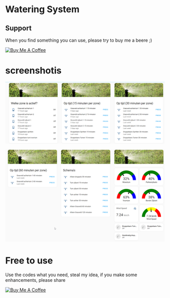 # Watering System

## Support

When you find something you can use, please try to buy me a beere ;)

<a href="https://www.buymeacoffee.com/MaartenSchmeitz" target="_blank"><img src="https://cdn.buymeacoffee.com/buttons/v2/default-yellow.png" alt="Buy Me A Coffee" style="height: 60px !important;width: 217px !important;" ></a>

# screenshotis

![watersystem](/Garden/WaterSystem/Dashboard/dashboard_001.png "Watersystem")

![watersystem](/Garden/WaterSystem/Dashboard/dashboard_002.png "Watersystem")

# Free to use

Use the codes what you need, steal my idea, if you make some enhancements, please share

<a href="https://www.buymeacoffee.com/MaartenSchmeitz" target="_blank"><img src="https://cdn.buymeacoffee.com/buttons/v2/default-yellow.png" alt="Buy Me A Coffee" style="height: 60px !important;width: 217px !important;" ></a>
